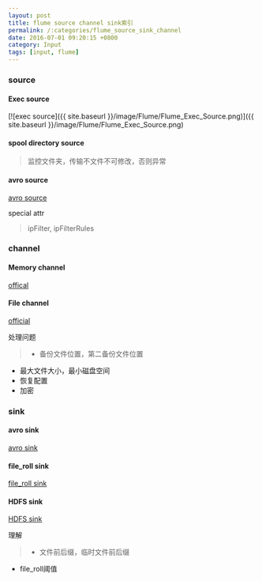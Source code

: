 ```yaml
---
layout: post
title: flume source channel sink索引
permalink: /:categories/flume_source_sink_channel
date: 2016-07-01 09:20:15 +0800
category: Input
tags: [input, flume]
---
```


### source

#### Exec source

[![exec source]({{ site.baseurl }}/image/Flume/Flume_Exec_Source.png)]({{ site.baseurl }}/image/Flume/Flume_Exec_Source.png)

#### spool directory source

> 监控文件夹，传输不文件不可修改，否则异常

#### avro source

[avro source](https://flume.apache.org/FlumeUserGuide.html#avro-source)

special attr

> ipFilter, ipFilterRules

### channel

#### Memory channel

[offical](https://flume.apache.org/FlumeUserGuide.html#memory-channel)


#### File channel

[official](https://flume.apache.org/FlumeUserGuide.html#file-channel)

处理问题

> * 备份文件位置，第二备份文件位置
* 最大文件大小，最小磁盘空间
* 恢复配置
* 加密

### sink

#### avro sink

[avro sink](https://flume.apache.org/FlumeUserGuide.html#avro-sink)

#### file_roll sink

[file_roll sink](https://flume.apache.org/FlumeUserGuide.html#file-roll-sink)

#### HDFS sink

[HDFS sink](https://flume.apache.org/FlumeUserGuide.html#hdfs-sink)

理解

> * 文件前后缀，临时文件前后缀
* file_roll阈值

